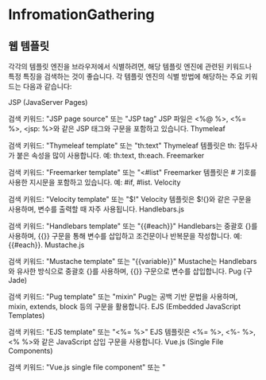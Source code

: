 # InfromationGathering
## 웹 템플릿
각각의 템플릿 엔진을 브라우저에서 식별하려면, 해당 템플릿 엔진에 관련된 키워드나 특정 특징을 검색하는 것이 좋습니다. 각 템플릿 엔진의 식별 방법에 해당하는 주요 키워드는 다음과 같습니다:

JSP (JavaServer Pages)

검색 키워드: "JSP page source" 또는 "JSP tag"
JSP 파일은 <%@ %>, <%= %>, <jsp: %>와 같은 JSP 태그와 구문을 포함하고 있습니다.
Thymeleaf

검색 키워드: "Thymeleaf template" 또는 "th:text"
Thymeleaf 템플릿은 th: 접두사가 붙은 속성을 많이 사용합니다. 예: th:text, th:each.
Freemarker

검색 키워드: "Freemarker template" 또는 "<#list"
Freemarker 템플릿은 # 기호를 사용한 지시문을 포함하고 있습니다. 예: #if, #list.
Velocity

검색 키워드: "Velocity template" 또는 "$!"
Velocity 템플릿은 $!{}와 같은 구문을 사용하며, 변수를 출력할 때 자주 사용됩니다.
Handlebars.js

검색 키워드: "Handlebars template" 또는 "{{#each}}"
Handlebars는 중괄호 {}를 사용하며, {{}} 구문을 통해 변수를 삽입하고 조건문이나 반복문을 작성합니다. 예: {{#each}}.
Mustache.js

검색 키워드: "Mustache template" 또는 "{{variable}}"
Mustache는 Handlebars와 유사한 방식으로 중괄호 {}를 사용하며, {{}} 구문으로 변수를 삽입합니다.
Pug (구 Jade)

검색 키워드: "Pug template" 또는 "mixin"
Pug는 공백 기반 문법을 사용하며, mixin, extends, block 등의 구문을 활용합니다.
EJS (Embedded JavaScript Templates)

검색 키워드: "EJS template" 또는 "<%= %>"
EJS 템플릿은 <%= %>, <%- %>, <% %>와 같은 JavaScript 삽입 구문을 사용합니다.
Vue.js (Single File Components)

검색 키워드: "Vue.js single file component" 또는 "<template>"
Vue.js에서는 template, script, style 태그가 포함된 .vue 파일을 사용합니다. <template> 태그 내에서 템플릿을 작성합니다.
React (JSX)

검색 키워드: "React JSX template" 또는 "<div>"
React에서 JSX는 HTML과 유사하지만 JavaScript 구문 내에서 작성됩니다. className과 같은 속성이나 props를 사용할 수 있습니다.
이러한 키워드들은 각 템플릿 엔진의 특성을 식별하는 데 도움이 될 것입니다. 웹 페이지의 소스 코드에서 해당 키워드를 찾거나, HTML 태그와 특수 구문을 검색하여 사용된 템플릿 엔진을 파악할 수 있습니다.

